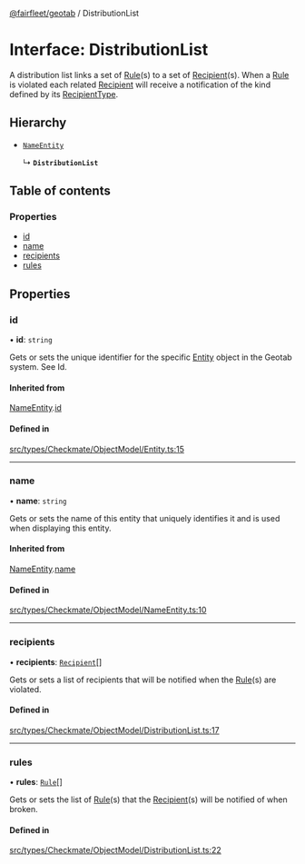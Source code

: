 [@fairfleet/geotab](../README.md) / DistributionList

# Interface: DistributionList

A distribution list links a set of [Rule](Rule.md)(s) to a set of [Recipient](Recipient.md)(s). When a [Rule](Rule.md) is violated each related [Recipient](Recipient.md) will receive a notification of the kind defined by its [RecipientType](../README.md#recipienttype).

## Hierarchy

- [`NameEntity`](NameEntity.md)

  ↳ **`DistributionList`**

## Table of contents

### Properties

- [id](DistributionList.md#id)
- [name](DistributionList.md#name)
- [recipients](DistributionList.md#recipients)
- [rules](DistributionList.md#rules)

## Properties

### id

• **id**: `string`

Gets or sets the unique identifier for the specific [Entity](Entity.md) object in the Geotab system. See Id.

#### Inherited from

[NameEntity](NameEntity.md).[id](NameEntity.md#id)

#### Defined in

[src/types/Checkmate/ObjectModel/Entity.ts:15](https://github.com/fairfleet/geotab/blob/d57d931/src/types/Checkmate/ObjectModel/Entity.ts#L15)

___

### name

• **name**: `string`

Gets or sets the name of this entity that uniquely identifies it and is used when displaying this entity.

#### Inherited from

[NameEntity](NameEntity.md).[name](NameEntity.md#name)

#### Defined in

[src/types/Checkmate/ObjectModel/NameEntity.ts:10](https://github.com/fairfleet/geotab/blob/d57d931/src/types/Checkmate/ObjectModel/NameEntity.ts#L10)

___

### recipients

• **recipients**: [`Recipient`](Recipient.md)[]

Gets or sets a list of recipients that will be notified when the
 [Rule](Rule.md)(s) are violated.

#### Defined in

[src/types/Checkmate/ObjectModel/DistributionList.ts:17](https://github.com/fairfleet/geotab/blob/d57d931/src/types/Checkmate/ObjectModel/DistributionList.ts#L17)

___

### rules

• **rules**: [`Rule`](Rule.md)[]

Gets or sets the list of [Rule](Rule.md)(s) that the [Recipient](Recipient.md)(s)
 will be notified of when broken.

#### Defined in

[src/types/Checkmate/ObjectModel/DistributionList.ts:22](https://github.com/fairfleet/geotab/blob/d57d931/src/types/Checkmate/ObjectModel/DistributionList.ts#L22)
